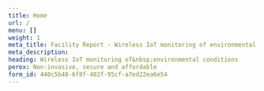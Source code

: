 ```yaml
---
title: Home
url: /
menu: []
weight: 1
meta_title: Facility Report - Wireless IoT monitoring of environmental conditions
meta_description: 
heading: Wireless IoT monitoring of&nbsp;environmental conditions
perex: Non-invasive, secure and affordable
form_id: 440c5b48-6f8f-482f-95cf-a7ed22ea6e54
---
```

